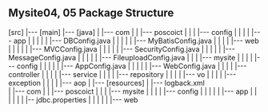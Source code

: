 ## Mysite04, 05 Package Structure

[src]
   |--- [main]
                 |--- [java]
                 |	         |--- com 
                 |	         |		|--- poscoict
                 |	         |		|	|--- config
                 |	         |		|	|		|--- app
                 |	         |		|	|		|		|--- DBConfig.java
                 |	         |		|	|		|		|--- MyBatisConfig.java
                 |	         |		|	|		|--- web
                 |	         |		|	|		|		|--- MVCConfig.java
                 |	         |		|	|		|		|--- SecurityConfig.java
                 |	         |		|	|		|		|--- MessageConfig.java
                 |	         |		|	|		|		|--- FileuploadConfig.java
                 |	         |		|	|--- mysite
                 |	         |		|	|		|--- config
                 |	         |		|	|		|		|--- AppConfig.java
                 |	         |		|	|		|		|--- WebConfig.java
                 |	         |		|	|		|--- controller
                 |	         |		|	|		|--- service
                 |	         |		|	|		|--- repository
                 |	         |		|	|		|--- vo
                 |	         |		|	|		|--- exception
                 |	         |		|	|		|--- aop
                 |
                 |--- [resources]
                 |	         |--- logback.xml	
                 |	         |--- com 
                 |	         |		|--- poscoict
                 |	         |		|		|--- mysite
                 |	         |		|		|	|--- config
                 |	         |		|		|	|		|--- app
                 |	         |		|		|	|		|		|-- jdbc.properties
                 |	         |		|		|	|		|--- web